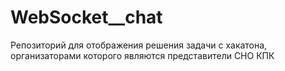 # WebSocket__chat
Репозиторий для отображения решения задачи с хакатона, организаторами которого являются представители СНО КПК
